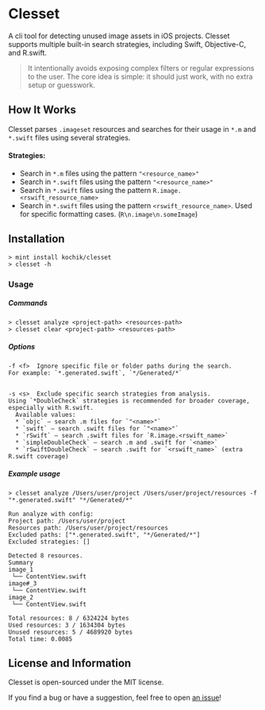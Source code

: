 # Clesset
A cli tool for detecting unused image assets in iOS projects.
Clesset supports multiple built-in search strategies, including Swift, Objective-C, and R.swift.

>It intentionally avoids exposing complex filters or regular expressions to the user.
> The core idea is simple: it should just work, with no extra setup or guesswork.
## How It Works
Clesset parses `.imageset` resources and searches for their usage in `*.m` and `*.swift` files using several strategies.
#### Strategies:
* Search in `*.m` files using the pattern `"<resource_name>"`
* Search in `*.swift` files using the pattern `"<resource_name>"`
* Search in `*.swift` files using the pattern `R.image.<rswift_resource_name>`
* Search in `*.swift` files using the pattern `<rswift_resource_name>`. Used for specific formatting cases. (`R\n.image\n.someImage`)
## Installation
```shell
> mint install kochik/clesset
> clesset -h
```
### Usage
##### Commands
```shell
> clesset analyze <project-path> <resources-path>
> clesset clear <project-path> <resources-path>
```
##### Options
```
-f <f>  Ignore specific file or folder paths during the search.
For example: `*.generated.swift`, `*/Generated/*`


-s <s>  Exclude specific search strategies from analysis.
Using `*DoubleCheck` strategies is recommended for broader coverage, especially with R.swift.
  Available values:
  * `objc` – search .m files for `"<name>"`
  * `swift` – search .swift files for `"<name>"`
  * `rSwift` – search .swift files for `R.image.<rswift_name>`
  * `simpleDoubleCheck` – search .m and .swift for `<name>`
  * `rSwiftDoubleCheck` – search .swift for `<rswift_name>` (extra R.swift coverage)
```
##### Example usage
```shell
> clesset analyze /Users/user/project /Users/user/project/resources -f "*.generated.swift" "*/Generated/*"

Run analyze with config:
Project path: /Users/user/project
Resources path: /Users/user/project/resources
Excluded paths: ["*.generated.swift", "*/Generated/*"]
Excluded strategies: []

Detected 8 resources.
Summary
image_1
 └── ContentView.swift
image#_3
 └── ContentView.swift
image_2
 └── ContentView.swift

Total resources: 8 / 6324224 bytes
Used resources: 3 / 1634304 bytes
Unused resources: 5 / 4689920 bytes
Total time: 0.0085
```
## License and Information
Clesset is open-sourced under the MIT license.

If you find a bug or have a suggestion, feel free to open [an issue](https://github.com/kochik/clesset/issues/new)!
